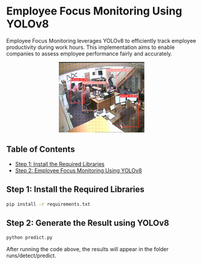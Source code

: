 # Employee Focus Monitoring Using YOLOv8

Employee Focus Monitoring leverages YOLOv8 to efficiently track employee productivity during work hours. This implementation aims to enable companies to assess employee performance fairly and accurately.

<div>
<p align="center">
  <img src="https://github.com/aldebarankwsuperrr/cctv_region_counter/blob/fahrul/gif.gif" width="45%" alt="YOLOv8 region counting visual 1">
</p>
</div>

## Table of Contents

- [Step 1: Install the Required Libraries](#step-1-install-the-required-libraries)
- [Step 2: Employee Focus Monitoring Using YOLOv8](#step-2-run-the-region-counting-using-ultralytics-yolov8)

## Step 1: Install the Required Libraries

```bash
pip install -r requirements.txt
```

## Step 2: Generate the Result using YOLOv8

```bash
python predict.py
```

After running the code above, the results will appear in the folder runs/detect/predict.
